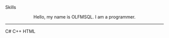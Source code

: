 <bold>Skills</bold>
<center>Hello, my name is OLFMSQL. I am a programmer.</center>
<hr></hr>
C#
C++
HTML
